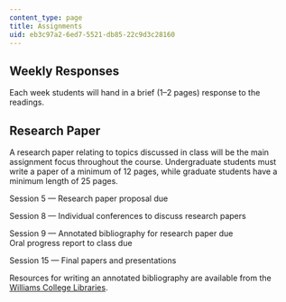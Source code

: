 ```yaml
---
content_type: page
title: Assignments
uid: eb3c97a2-6ed7-5521-db85-22c9d3c28160
---
```


Weekly Responses
----------------

Each week students will hand in a brief (1–2 pages) response to the readings.

Research Paper
--------------

A research paper relating to topics discussed in class will be the main assignment focus throughout the course. Undergraduate students must write a paper of a minimum of 12 pages, while graduate students have a minimum length of 25 pages.

Session 5 — Research paper proposal due

Session 8 — Individual conferences to discuss research papers

Session 9 — Annotated bibliography for research paper due  
Oral progress report to class due

Session 15 — Final papers and presentations

Resources for writing an annotated bibliography are available from the [Williams College Libraries](http://library.williams.edu/citing/annotated-bibliography.php).